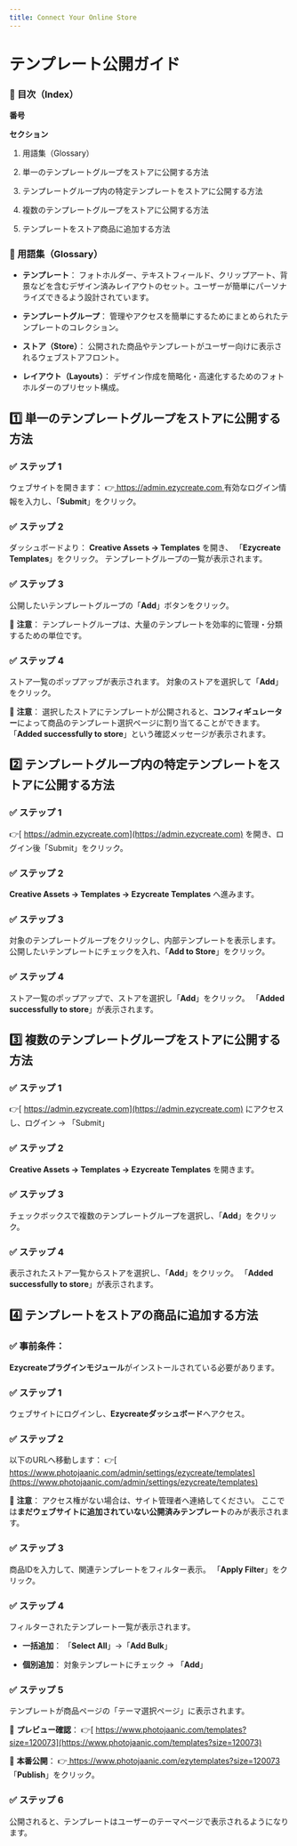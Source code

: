 ```yaml
---
title: Connect Your Online Store
---
```

# **テンプレート公開ガイド**

### **🔢 目次（Index）**

**番号**

**セクション**

1. 用語集（Glossary）

2. 単一のテンプレートグループをストアに公開する方法

3. テンプレートグループ内の特定テンプレートをストアに公開する方法

4. 複数のテンプレートグループをストアに公開する方法

5. テンプレートをストア商品に追加する方法





### **📖 用語集（Glossary）**

* **テンプレート**：
   フォトホルダー、テキストフィールド、クリップアート、背景などを含むデザイン済みレイアウトのセット。ユーザーが簡単にパーソナライズできるよう設計されています。


* **テンプレートグループ**：
   管理やアクセスを簡単にするためにまとめられたテンプレートのコレクション。


* **ストア（Store）**：
   公開された商品やテンプレートがユーザー向けに表示されるウェブストアフロント。


* **レイアウト（Layouts）**：
   デザイン作成を簡略化・高速化するためのフォトホルダーのプリセット構成。







## **1️⃣ 単一のテンプレートグループをストアに公開する方法**

### **✅ ステップ 1**

ウェブサイトを開きます：
 👉[ https://admin.ezycreate.com
](https://admin.ezycreate.com) 有効なログイン情報を入力し、「**Submit**」をクリック。

### **✅ ステップ 2**

ダッシュボードより：
 **Creative Assets → Templates** を開き、
 「**Ezycreate Templates**」をクリック。
 テンプレートグループの一覧が表示されます。

### **✅ ステップ 3**

公開したいテンプレートグループの「**Add**」ボタンをクリック。

📌 **注意**：
 テンプレートグループは、大量のテンプレートを効率的に管理・分類するための単位です。

### **✅ ステップ 4**

ストア一覧のポップアップが表示されます。
 対象のストアを選択して「**Add**」をクリック。

📌 **注意**：
 選択したストアにテンプレートが公開されると、**コンフィギュレーター**によって商品のテンプレート選択ページに割り当てることができます。
 「**Added successfully to store**」という確認メッセージが表示されます。





## **2️⃣ テンプレートグループ内の特定テンプレートをストアに公開する方法**

### **✅ ステップ 1**

👉[ https://admin.ezycreate.com](https://admin.ezycreate.com) を開き、ログイン後「Submit」をクリック。

### **✅ ステップ 2**

**Creative Assets → Templates → Ezycreate Templates** へ進みます。

### **✅ ステップ 3**

対象のテンプレートグループをクリックし、内部テンプレートを表示します。
 公開したいテンプレートにチェックを入れ、「**Add to Store**」をクリック。

### **✅ ステップ 4**

ストア一覧のポップアップで、ストアを選択し「**Add**」をクリック。
 「**Added successfully to store**」が表示されます。





## **3️⃣ 複数のテンプレートグループをストアに公開する方法**

### **✅ ステップ 1**

👉[ https://admin.ezycreate.com](https://admin.ezycreate.com) にアクセスし、ログイン → 「Submit」

### **✅ ステップ 2**

**Creative Assets → Templates → Ezycreate Templates** を開きます。

### **✅ ステップ 3**

チェックボックスで複数のテンプレートグループを選択し、「**Add**」をクリック。

### **✅ ステップ 4**

表示されたストア一覧からストアを選択し、「**Add**」をクリック。
 「**Added successfully to store**」が表示されます。





## **4️⃣ テンプレートをストアの商品に追加する方法**

### **✅ 事前条件：**

**Ezycreateプラグインモジュール**がインストールされている必要があります。





### **✅ ステップ 1**

ウェブサイトにログインし、**Ezycreateダッシュボード**へアクセス。





### **✅ ステップ 2**

以下のURLへ移動します：
 👉[ https://www.photojaanic.com/admin/settings/ezycreate/templates](https://www.photojaanic.com/admin/settings/ezycreate/templates)

📌 **注意**：
 アクセス権がない場合は、サイト管理者へ連絡してください。
 ここでは**まだウェブサイトに追加されていない公開済みテンプレート**のみが表示されます。





### **✅ ステップ 3**

商品IDを入力して、関連テンプレートをフィルター表示。
 「**Apply Filter**」をクリック。





### **✅ ステップ 4**

フィルターされたテンプレート一覧が表示されます。

* **一括追加**：
   「**Select All**」→「**Add Bulk**」


* **個別追加**：
   対象テンプレートにチェック → 「**Add**」







### **✅ ステップ 5**

テンプレートが商品ページの「テーマ選択ページ」に表示されます。

📌 **プレビュー確認**：
 👉[ https://www.photojaanic.com/templates?size=120073](https://www.photojaanic.com/templates?size=120073)

📌 **本番公開**：
 👉[ https://www.photojaanic.com/ezytemplates?size=120073
](https://www.photojaanic.com/ezytemplates?size=120073) 「**Publish**」をクリック。





### **✅ ステップ 6**

公開されると、テンプレートはユーザーのテーマページで表示されるようになります。
